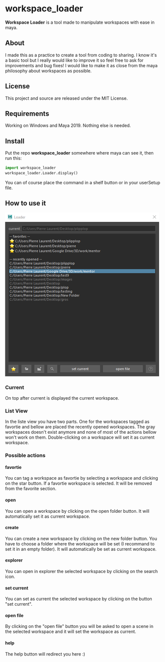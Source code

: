 # workspace_loader
**Workspace Loader** is a tool made to manipulate workspaces with ease in maya. 

## About
I made this as a practice to create a tool from coding to sharing.
I know it's a basic tool but I really would like to improve it so feel free to ask for improvements and bug fixes!
I would like to make it as close from the maya philosophy about workspaces as possible.

## License
This project and source are released under the MIT License.

## Requirements
Working on Windows and Maya 2019. Nothing else is needed.

## Install
Put the repo **workspace_loader** somewhere where maya can see it, then run this:
```python
import workspace_loader
workspace_loader.Loader.display()
```
You can of course place the command in a shelf button or in your userSetup file.

## How to use it
![Loader](/window.PNG)

### Current
On top after current is displayed the current workspace.

### List View
In the liste view you have two parts. One for the workspaces tagged as favortie and bellow are placed the recently opened workspaces. The gray workspaces doesn't exist anymore and none of most of the actions bellow won't work on them. Double-clicking on a workspace will set it as current workspace.

### Possible actions
#### favortie
You can tag a workspace as favortie by selecting a workspace and clicking on the star button. If a favortie workspace is selected. It will be removed from the favorite section.

#### open
You can open a workspace by clicking on the open folder button. It will automatically set it as current workspace.

#### create
You can create a new workspace by clicking on the new folder button. You have to choose a folder where the workspace will be set (I recommand to set it in an empty folder). It will automatically be set as current workspace.

#### explorer
You can open in explorer the selected workspace by clicking on the search icon.

#### set current
You can set as current the selected workspace by clicking on the button "set current".

#### open file
By clicking on the "open file" button you will be asked to open a scene in the selected workspace and it will set the workspace as current.

#### help
The help button will redirect you here :)
